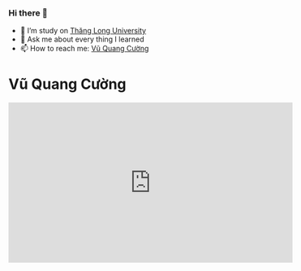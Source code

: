 ### Hi there 👋


- 🔭 I’m study on <a href="https://thanglong.edu.vn/" rel="nofollow">Thăng Long University</a>
- 💬 Ask me about every thing I learned
- 📫 How to reach me: <a href="https://www.facebook.com/quangcuong.vu.1998/" rel="nofollow">Vũ Quang Cường</a>

<h1> Vũ Quang Cường</h1>
<iframe 
    width="560" height="315"
    src="https://www.youtube.com/embed/vq3GlW82oRg"
    frameborder="0" allowfullscreen="allowfullscreen">
</iframe>

